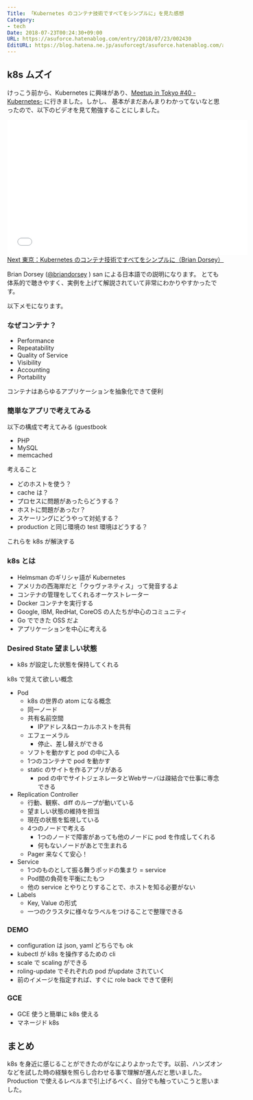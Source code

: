 ```yaml
---
Title: 「Kubernetes のコンテナ技術ですべてをシンプルに」を見た感想
Category:
- tech
Date: 2018-07-23T00:24:30+09:00
URL: https://asuforce.hatenablog.com/entry/2018/07/23/002430
EditURL: https://blog.hatena.ne.jp/asuforcegt/asuforce.hatenablog.com/atom/entry/10257846132603572873
---
```


## k8s ムズイ

けっこう前から、Kubernetes に興味があり、[Meetup in Tokyo #40 -Kubernetes-](https://line.connpass.com/event/92049/) に行きました。しかし、 基本がまだあんまりわかってないなと思ったので、以下のビデオを見て勉強することにしました。

<iframe width="560" height="315" frameborder="0" allowfullscreen="" src="//www.youtube.com/embed/aMcLGD20kTY"></iframe><br><a href="https://youtube.com/watch?v=aMcLGD20kTY">Next 東京：Kubernetes のコンテナ技術ですべてをシンプルに（Brian Dorsey）</a>

Brian Dorsey ([@briandorsey](https://twitter.com/briandorsey) ) san による日本語での説明になります。
とても体系的で聴きやすく、実例を上げて解説されていて非常にわかりやすかったです。

以下メモになります。

### なぜコンテナ？

- Performance
- Repeatability
- Quality of Service
- Visibility
- Accounting
- Portability

コンテナはあらゆるアプリケーションを抽象化できて便利

### 簡単なアプリで考えてみる

以下の構成で考えてみる (guestbook

- PHP
- MySQL
- memcached

考えること

- どのホストを使う？
- cache は？
- プロセスに問題があったらどうする？
- ホストに問題があったr？
- スケーリングにどうやって対処する？
- production と同じ環境の test 環境はどうする？

これらを k8s が解決する

### k8s とは

- Helmsman のギリシャ語が Kubernetes
- アメリカの西海岸だと「クゥヴァネティス」って発音するよ
- コンテナの管理をしてくれるオーケストレーター
- Docker コンテナを実行する
- Google, IBM, RedHat, CoreOS の人たちが中心のコミュニティ
- Go でできた OSS だよ
- アプリケーションを中心に考える

### Desired State 望ましい状態

- k8s が設定した状態を保持してくれる

k8s で覚えて欲しい概念

- Pod
  - k8s の世界の atom になる概念
  - 同一ノード
  - 共有名前空間
    - IPアドレス&ローカルホストを共有
  - エフェーメラル
    - 停止、差し替えができる
  - ソフトを動かすと pod の中に入る
  - 1つのコンテナで pod を動かす
  - static のサイトを作るアプリがある
    - pod の中でサイトジェネレータとWebサーバは疎結合で仕事に専念できる
- Replication Controller
  - 行動、観察、diff のループが動いている
  - 望ましい状態の維持を担当
  - 現在の状態を監視している
  - 4つのノードで考える
    - 1つのノードで障害があっても他のノードに pod を作成してくれる
    - 何もないノードがあとで生まれる
  - Pager 来なくて安心！
- Service
  - 1つのものとして振る舞うポッドの集まり = service
  - Pod間の負荷を平衡にたもつ
  - 他の service とやりとりすることで、ホストを知る必要がない
- Labels
  - Key, Value の形式
  - 一つのクラスタに様々なラベルをつけることで整理できる

### DEMO

- configuration は json, yaml どちらでも ok
- kubectl が k8s を操作するための cli
- scale で scaling ができる
- roling-update でそれぞれの pod がupdate されていく
- 前のイメージを指定すれば、すぐに role back できて便利

### GCE

- GCE 使うと簡単に k8s 使える
- マネージド k8s


## まとめ

k8s を身近に感じることができたのがなによりよかったです。以前、ハンズオンなどを試した時の経験を照らし合わせる事で理解が進んだと思いました。Production で使えるレベルまで引上げるべく、自分でも触っていこうと思いました。
